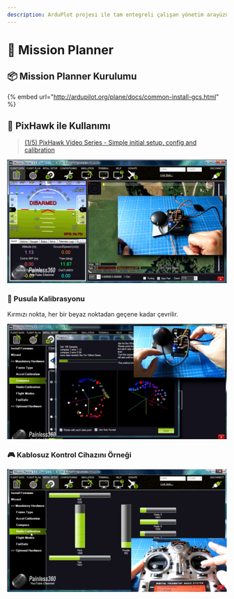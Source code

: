 ```yaml
---
description: ArduPlot projesi ile tam entegreli çalışan yönetim arayüzü
---
```


# 🚩 Mission Planner

##  📦 Mission Planner Kurulumu

{% embed url="http://ardupilot.org/plane/docs/common-install-gcs.html" %}

## 🛫 PixHawk ile Kullanımı

> [\(1/5\) PixHawk Video Series - Simple initial setup, config and calibration](https://youtu.be/uH2iCRA9G7k?t=280)

![](../.gitbook/assets/image%20%2826%29.png)

### 🧭 Pusula Kalibrasyonu

Kırmızı nokta, her bir beyaz noktadan geçene kadar çevrilir.

![](../.gitbook/assets/image%20%2827%29.png)

### 🎮 Kablosuz Kontrol Cihazını Örneği

![](../.gitbook/assets/image%20%28126%29.png)

